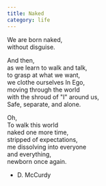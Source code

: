 ```yaml
---
title: Naked
category: life
---
```


We are born naked,  
without disguise.  
  
And then,  
as we learn to walk and talk,  
to grasp at what we want,  
we clothe ourselves In Ego,  
moving through the world  
with the shroud of "I" around us,  
Safe, separate, and alone.  
  
Oh,  
To walk this world  
naked one more time,  
stripped of expectations,  
me dissolving into everyone  
and everything,  
newborn once again.  
  
- D. McCurdy  
